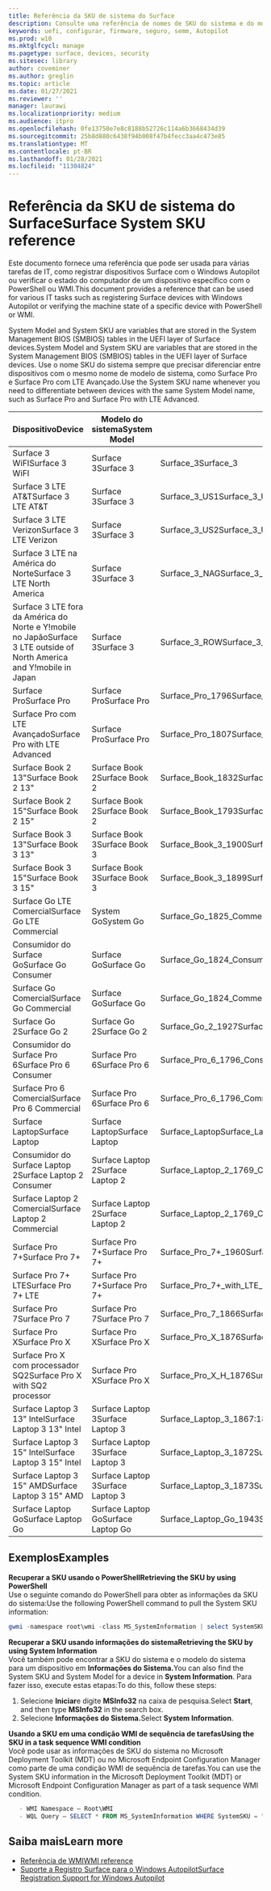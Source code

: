 ```yaml
---
title: Referência da SKU de sistema do Surface
description: Consulte uma referência de nomes de SKU do sistema e do modelo do sistema para todos os dispositivos Surface.
keywords: uefi, configurar, firmware, seguro, semm, Autopilot
ms.prod: w10
ms.mktglfcycl: manage
ms.pagetype: surface, devices, security
ms.sitesec: library
author: coveminer
ms.author: greglin
ms.topic: article
ms.date: 01/27/2021
ms.reviewer: ''
manager: laurawi
ms.localizationpriority: medium
ms.audience: itpro
ms.openlocfilehash: 0fe13750e7e8c8188b52726c114a6b3668434d39
ms.sourcegitcommit: 25b8d880c6438f94b008f47b4fecc3aa4c473e85
ms.translationtype: MT
ms.contentlocale: pt-BR
ms.lasthandoff: 01/28/2021
ms.locfileid: "11304824"
---
```

# <span data-ttu-id="06788-104">Referência da SKU de sistema do Surface</span><span class="sxs-lookup"><span data-stu-id="06788-104">Surface System SKU reference</span></span>

<span data-ttu-id="06788-105">Este documento fornece uma referência que pode ser usada para várias tarefas de IT, como registrar dispositivos Surface com o Windows Autopilot ou verificar o estado do computador de um dispositivo específico com o PowerShell ou WMI.</span><span class="sxs-lookup"><span data-stu-id="06788-105">This document provides a reference that can be used for various IT tasks such as registering Surface devices with Windows Autopilot or verifying the machine state of a specific device with PowerShell or WMI.</span></span>

<span data-ttu-id="06788-106">System Model and System SKU are variables that are stored in the System Management BIOS (SMBIOS) tables in the UEFI layer of Surface devices.</span><span class="sxs-lookup"><span data-stu-id="06788-106">System Model and System SKU are variables that are stored in the System Management BIOS (SMBIOS) tables in the UEFI layer of Surface devices.</span></span> <span data-ttu-id="06788-107">Use o nome SKU do sistema sempre que precisar diferenciar entre dispositivos com o mesmo nome de modelo de sistema, como Surface Pro e Surface Pro com LTE Avançado.</span><span class="sxs-lookup"><span data-stu-id="06788-107">Use the System SKU name whenever you need to differentiate between devices with the same System Model name, such as Surface Pro and Surface Pro with LTE Advanced.</span></span>

| <span data-ttu-id="06788-108">Dispositivo</span><span class="sxs-lookup"><span data-stu-id="06788-108">Device</span></span>   | <span data-ttu-id="06788-109">Modelo do sistema</span><span class="sxs-lookup"><span data-stu-id="06788-109">System Model</span></span> | <span data-ttu-id="06788-110">SKU do sistema</span><span class="sxs-lookup"><span data-stu-id="06788-110">System SKU</span></span>       |
| ---------- | ----------- | -------------- |
| <span data-ttu-id="06788-111">Surface 3 WiFI</span><span class="sxs-lookup"><span data-stu-id="06788-111">Surface 3 WiFI</span></span>                                               | <span data-ttu-id="06788-112">Surface 3</span><span class="sxs-lookup"><span data-stu-id="06788-112">Surface 3</span></span>        | <span data-ttu-id="06788-113">Surface_3</span><span class="sxs-lookup"><span data-stu-id="06788-113">Surface_3</span></span>                        |
| <span data-ttu-id="06788-114">Surface 3 LTE AT&T</span><span class="sxs-lookup"><span data-stu-id="06788-114">Surface 3 LTE AT&T</span></span>                                           | <span data-ttu-id="06788-115">Surface 3</span><span class="sxs-lookup"><span data-stu-id="06788-115">Surface 3</span></span>        | <span data-ttu-id="06788-116">Surface_3_US1</span><span class="sxs-lookup"><span data-stu-id="06788-116">Surface_3_US1</span></span>                    |
| <span data-ttu-id="06788-117">Surface 3 LTE Verizon</span><span class="sxs-lookup"><span data-stu-id="06788-117">Surface 3 LTE Verizon</span></span>                                        | <span data-ttu-id="06788-118">Surface 3</span><span class="sxs-lookup"><span data-stu-id="06788-118">Surface 3</span></span>        | <span data-ttu-id="06788-119">Surface_3_US2</span><span class="sxs-lookup"><span data-stu-id="06788-119">Surface_3_US2</span></span>                    |
| <span data-ttu-id="06788-120">Surface 3 LTE na América do Norte</span><span class="sxs-lookup"><span data-stu-id="06788-120">Surface 3 LTE North America</span></span>                                  | <span data-ttu-id="06788-121">Surface 3</span><span class="sxs-lookup"><span data-stu-id="06788-121">Surface 3</span></span>        | <span data-ttu-id="06788-122">Surface_3_NAG</span><span class="sxs-lookup"><span data-stu-id="06788-122">Surface_3_NAG</span></span>                    |
| <span data-ttu-id="06788-123">Surface 3 LTE fora da América do Norte e Y!mobile no Japão</span><span class="sxs-lookup"><span data-stu-id="06788-123">Surface 3 LTE outside of North America and Y!mobile in Japan</span></span> | <span data-ttu-id="06788-124">Surface 3</span><span class="sxs-lookup"><span data-stu-id="06788-124">Surface 3</span></span>        | <span data-ttu-id="06788-125">Surface_3_ROW</span><span class="sxs-lookup"><span data-stu-id="06788-125">Surface_3_ROW</span></span>                    |
| <span data-ttu-id="06788-126">Surface Pro</span><span class="sxs-lookup"><span data-stu-id="06788-126">Surface Pro</span></span>                                                  | <span data-ttu-id="06788-127">Surface Pro</span><span class="sxs-lookup"><span data-stu-id="06788-127">Surface Pro</span></span>      | <span data-ttu-id="06788-128">Surface_Pro_1796</span><span class="sxs-lookup"><span data-stu-id="06788-128">Surface_Pro_1796</span></span>                 |
| <span data-ttu-id="06788-129">Surface Pro com LTE Avançado</span><span class="sxs-lookup"><span data-stu-id="06788-129">Surface Pro with LTE Advanced</span></span>                                | <span data-ttu-id="06788-130">Surface Pro</span><span class="sxs-lookup"><span data-stu-id="06788-130">Surface Pro</span></span>      | <span data-ttu-id="06788-131">Surface_Pro_1807</span><span class="sxs-lookup"><span data-stu-id="06788-131">Surface_Pro_1807</span></span>                 |
| <span data-ttu-id="06788-132">Surface Book 2 13"</span><span class="sxs-lookup"><span data-stu-id="06788-132">Surface Book 2 13"</span></span>                                        | <span data-ttu-id="06788-133">Surface Book 2</span><span class="sxs-lookup"><span data-stu-id="06788-133">Surface Book 2</span></span>   | <span data-ttu-id="06788-134">Surface_Book_1832</span><span class="sxs-lookup"><span data-stu-id="06788-134">Surface_Book_1832</span></span>                |
| <span data-ttu-id="06788-135">Surface Book 2 15"</span><span class="sxs-lookup"><span data-stu-id="06788-135">Surface Book 2 15"</span></span>                                        | <span data-ttu-id="06788-136">Surface Book 2</span><span class="sxs-lookup"><span data-stu-id="06788-136">Surface Book 2</span></span>   | <span data-ttu-id="06788-137">Surface_Book_1793</span><span class="sxs-lookup"><span data-stu-id="06788-137">Surface_Book_1793</span></span>                |
| <span data-ttu-id="06788-138">Surface Book 3 13"</span><span class="sxs-lookup"><span data-stu-id="06788-138">Surface Book 3 13"</span></span>                                        | <span data-ttu-id="06788-139">Surface Book 3</span><span class="sxs-lookup"><span data-stu-id="06788-139">Surface Book 3</span></span>   | <span data-ttu-id="06788-140">Surface_Book_3_1900</span><span class="sxs-lookup"><span data-stu-id="06788-140">Surface_Book_3_1900</span></span>                |
| <span data-ttu-id="06788-141">Surface Book 3 15"</span><span class="sxs-lookup"><span data-stu-id="06788-141">Surface Book 3 15"</span></span>                                        | <span data-ttu-id="06788-142">Surface Book 3</span><span class="sxs-lookup"><span data-stu-id="06788-142">Surface Book 3</span></span>   | <span data-ttu-id="06788-143">Surface_Book_3_1899</span><span class="sxs-lookup"><span data-stu-id="06788-143">Surface_Book_3_1899</span></span>
| <span data-ttu-id="06788-144">Surface Go LTE Comercial</span><span class="sxs-lookup"><span data-stu-id="06788-144">Surface Go LTE Commercial</span></span> | <span data-ttu-id="06788-145">System Go</span><span class="sxs-lookup"><span data-stu-id="06788-145">System Go</span></span> | <span data-ttu-id="06788-146">Surface_Go_1825_Commercial</span><span class="sxs-lookup"><span data-stu-id="06788-146">Surface_Go_1825_Commercial</span></span> |
| <span data-ttu-id="06788-147">Consumidor do Surface Go</span><span class="sxs-lookup"><span data-stu-id="06788-147">Surface Go Consumer</span></span>                                          | <span data-ttu-id="06788-148">Surface Go</span><span class="sxs-lookup"><span data-stu-id="06788-148">Surface Go</span></span>       | <span data-ttu-id="06788-149">Surface_Go_1824_Consumer</span><span class="sxs-lookup"><span data-stu-id="06788-149">Surface_Go_1824_Consumer</span></span>         |
| <span data-ttu-id="06788-150">Surface Go Comercial</span><span class="sxs-lookup"><span data-stu-id="06788-150">Surface Go Commercial</span></span>                                        | <span data-ttu-id="06788-151">Surface Go</span><span class="sxs-lookup"><span data-stu-id="06788-151">Surface Go</span></span>       | <span data-ttu-id="06788-152">Surface_Go_1824_Commercial</span><span class="sxs-lookup"><span data-stu-id="06788-152">Surface_Go_1824_Commercial</span></span>       |
| <span data-ttu-id="06788-153">Surface Go 2</span><span class="sxs-lookup"><span data-stu-id="06788-153">Surface Go 2</span></span>                                                 | <span data-ttu-id="06788-154">Surface Go 2</span><span class="sxs-lookup"><span data-stu-id="06788-154">Surface Go 2</span></span>     | <span data-ttu-id="06788-155">Surface_Go_2_1927</span><span class="sxs-lookup"><span data-stu-id="06788-155">Surface_Go_2_1927</span></span>                |
| <span data-ttu-id="06788-156">Consumidor do Surface Pro 6</span><span class="sxs-lookup"><span data-stu-id="06788-156">Surface Pro 6 Consumer</span></span>                                       | <span data-ttu-id="06788-157">Surface Pro 6</span><span class="sxs-lookup"><span data-stu-id="06788-157">Surface Pro 6</span></span>    | <span data-ttu-id="06788-158">Surface_Pro_6_1796_Consumer</span><span class="sxs-lookup"><span data-stu-id="06788-158">Surface_Pro_6_1796_Consumer</span></span>      |
| <span data-ttu-id="06788-159">Surface Pro 6 Comercial</span><span class="sxs-lookup"><span data-stu-id="06788-159">Surface Pro 6 Commercial</span></span>                                     | <span data-ttu-id="06788-160">Surface Pro 6</span><span class="sxs-lookup"><span data-stu-id="06788-160">Surface Pro 6</span></span>    | <span data-ttu-id="06788-161">Surface_Pro_6_1796_Commercial</span><span class="sxs-lookup"><span data-stu-id="06788-161">Surface_Pro_6_1796_Commercial</span></span>    |
| <span data-ttu-id="06788-162">Surface Laptop</span><span class="sxs-lookup"><span data-stu-id="06788-162">Surface Laptop</span></span>                                               | <span data-ttu-id="06788-163">Surface Laptop</span><span class="sxs-lookup"><span data-stu-id="06788-163">Surface Laptop</span></span>   | <span data-ttu-id="06788-164">Surface_Laptop</span><span class="sxs-lookup"><span data-stu-id="06788-164">Surface_Laptop</span></span>                   |
| <span data-ttu-id="06788-165">Consumidor do Surface Laptop 2</span><span class="sxs-lookup"><span data-stu-id="06788-165">Surface Laptop 2 Consumer</span></span>                                    | <span data-ttu-id="06788-166">Surface Laptop 2</span><span class="sxs-lookup"><span data-stu-id="06788-166">Surface Laptop 2</span></span> | <span data-ttu-id="06788-167">Surface_Laptop_2_1769_Consumer</span><span class="sxs-lookup"><span data-stu-id="06788-167">Surface_Laptop_2_1769_Consumer</span></span>   |
| <span data-ttu-id="06788-168">Surface Laptop 2 Comercial</span><span class="sxs-lookup"><span data-stu-id="06788-168">Surface Laptop 2 Commercial</span></span>                                  | <span data-ttu-id="06788-169">Surface Laptop 2</span><span class="sxs-lookup"><span data-stu-id="06788-169">Surface Laptop 2</span></span> | <span data-ttu-id="06788-170">Surface_Laptop_2_1769_Commercial</span><span class="sxs-lookup"><span data-stu-id="06788-170">Surface_Laptop_2_1769_Commercial</span></span> |
| <span data-ttu-id="06788-171">Surface Pro 7+</span><span class="sxs-lookup"><span data-stu-id="06788-171">Surface Pro 7+</span></span>                                               | <span data-ttu-id="06788-172">Surface Pro 7+</span><span class="sxs-lookup"><span data-stu-id="06788-172">Surface Pro 7+</span></span> | <span data-ttu-id="06788-173">Surface_Pro_7+_1960</span><span class="sxs-lookup"><span data-stu-id="06788-173">Surface_Pro_7+_1960</span></span>|
| <span data-ttu-id="06788-174">Surface Pro 7+ LTE</span><span class="sxs-lookup"><span data-stu-id="06788-174">Surface Pro 7+ LTE</span></span>                                           | <span data-ttu-id="06788-175">Surface Pro 7+</span><span class="sxs-lookup"><span data-stu-id="06788-175">Surface Pro 7+</span></span> | <span data-ttu-id="06788-176">Surface_Pro_7+_with_LTE_Advanced_1961</span><span class="sxs-lookup"><span data-stu-id="06788-176">Surface_Pro_7+_with_LTE_Advanced_1961</span></span>|
| <span data-ttu-id="06788-177">Surface Pro 7</span><span class="sxs-lookup"><span data-stu-id="06788-177">Surface Pro 7</span></span>                 | <span data-ttu-id="06788-178">Surface Pro 7</span><span class="sxs-lookup"><span data-stu-id="06788-178">Surface Pro 7</span></span>    | <span data-ttu-id="06788-179">Surface_Pro_7_1866</span><span class="sxs-lookup"><span data-stu-id="06788-179">Surface_Pro_7_1866</span></span>         |
| <span data-ttu-id="06788-180">Surface Pro X</span><span class="sxs-lookup"><span data-stu-id="06788-180">Surface Pro X</span></span>                 | <span data-ttu-id="06788-181">Surface Pro X</span><span class="sxs-lookup"><span data-stu-id="06788-181">Surface Pro X</span></span>    | <span data-ttu-id="06788-182">Surface_Pro_X_1876</span><span class="sxs-lookup"><span data-stu-id="06788-182">Surface_Pro_X_1876</span></span>         |
| <span data-ttu-id="06788-183">Surface Pro X com processador SQ2</span><span class="sxs-lookup"><span data-stu-id="06788-183">Surface Pro X with SQ2 processor</span></span>                | <span data-ttu-id="06788-184">Surface Pro X</span><span class="sxs-lookup"><span data-stu-id="06788-184">Surface Pro X</span></span>    | <span data-ttu-id="06788-185">Surface_Pro_X_H_1876</span><span class="sxs-lookup"><span data-stu-id="06788-185">Surface_Pro_X_H_1876</span></span>        |
| <span data-ttu-id="06788-186">Surface Laptop 3 13" Intel</span><span class="sxs-lookup"><span data-stu-id="06788-186">Surface Laptop 3 13" Intel</span></span> | <span data-ttu-id="06788-187">Surface Laptop 3</span><span class="sxs-lookup"><span data-stu-id="06788-187">Surface Laptop 3</span></span> | <span data-ttu-id="06788-188">Surface_Laptop_3_1867:1868</span><span class="sxs-lookup"><span data-stu-id="06788-188">Surface_Laptop_3_1867:1868</span></span> |
| <span data-ttu-id="06788-189">Surface Laptop 3 15" Intel</span><span class="sxs-lookup"><span data-stu-id="06788-189">Surface Laptop 3 15" Intel</span></span> | <span data-ttu-id="06788-190">Surface Laptop 3</span><span class="sxs-lookup"><span data-stu-id="06788-190">Surface Laptop 3</span></span> | <span data-ttu-id="06788-191">Surface_Laptop_3_1872</span><span class="sxs-lookup"><span data-stu-id="06788-191">Surface_Laptop_3_1872</span></span>      |
| <span data-ttu-id="06788-192">Surface Laptop 3 15" AMD</span><span class="sxs-lookup"><span data-stu-id="06788-192">Surface Laptop 3 15" AMD</span></span>   | <span data-ttu-id="06788-193">Surface Laptop 3</span><span class="sxs-lookup"><span data-stu-id="06788-193">Surface Laptop 3</span></span> | <span data-ttu-id="06788-194">Surface_Laptop_3_1873</span><span class="sxs-lookup"><span data-stu-id="06788-194">Surface_Laptop_3_1873</span></span>      | 
| <span data-ttu-id="06788-195">Surface Laptop Go</span><span class="sxs-lookup"><span data-stu-id="06788-195">Surface Laptop Go</span></span>  | <span data-ttu-id="06788-196">Surface Laptop Go</span><span class="sxs-lookup"><span data-stu-id="06788-196">Surface Laptop Go</span></span> | <span data-ttu-id="06788-197">Surface_Laptop_Go_1943</span><span class="sxs-lookup"><span data-stu-id="06788-197">Surface_Laptop_Go_1943</span></span>      | 

## <span data-ttu-id="06788-198">Exemplos</span><span class="sxs-lookup"><span data-stu-id="06788-198">Examples</span></span> 

**<span data-ttu-id="06788-199">Recuperar a SKU usando o PowerShell</span><span class="sxs-lookup"><span data-stu-id="06788-199">Retrieving the SKU by using PowerShell</span></span>**  
<span data-ttu-id="06788-200">Use o seguinte comando do PowerShell para obter as informações da SKU do sistema:</span><span class="sxs-lookup"><span data-stu-id="06788-200">Use the following PowerShell command to pull the System SKU information:</span></span>

 ``` powershell  
gwmi -namespace root\wmi -class MS_SystemInformation | select SystemSKU 
```

**<span data-ttu-id="06788-201">Recuperar a SKU usando informações do sistema</span><span class="sxs-lookup"><span data-stu-id="06788-201">Retrieving the SKU by using System Information</span></span>**  
<span data-ttu-id="06788-202">Você também pode encontrar a SKU do sistema e o modelo do sistema para um dispositivo em **Informações do Sistema.**</span><span class="sxs-lookup"><span data-stu-id="06788-202">You can also find the System SKU and System Model for a device in **System Information**.</span></span> <span data-ttu-id="06788-203">Para fazer isso, execute estas etapas:</span><span class="sxs-lookup"><span data-stu-id="06788-203">To do this, follow these steps:</span></span>

1. <span data-ttu-id="06788-204">Selecione **Iniciar**e digite **MSInfo32** na caixa de pesquisa.</span><span class="sxs-lookup"><span data-stu-id="06788-204">Select **Start**, and then type **MSInfo32** in the search box.</span></span>  
1. <span data-ttu-id="06788-205">Selecione **Informações do Sistema.**</span><span class="sxs-lookup"><span data-stu-id="06788-205">Select **System Information**.</span></span>

**<span data-ttu-id="06788-206">Usando a SKU em uma condição WMI de sequência de tarefas</span><span class="sxs-lookup"><span data-stu-id="06788-206">Using the SKU in a task sequence WMI condition</span></span>**  
<span data-ttu-id="06788-207">Você pode usar as informações de SKU do sistema no Microsoft Deployment Toolkit (MDT) ou no Microsoft Endpoint Configuration Manager como parte de uma condição WMI de sequência de tarefas.</span><span class="sxs-lookup"><span data-stu-id="06788-207">You can use the System SKU information in the Microsoft Deployment Toolkit (MDT) or Microsoft Endpoint Configuration Manager as part of a task sequence WMI condition.</span></span>

 ``` powershell  
    - WMI Namespace – Root\WMI
    - WQL Query – SELECT * FROM MS_SystemInformation WHERE SystemSKU = "Surface_Pro_1796"
 ``` 

## <span data-ttu-id="06788-208">Saiba mais</span><span class="sxs-lookup"><span data-stu-id="06788-208">Learn more</span></span>

- [<span data-ttu-id="06788-209">Referência de WMI</span><span class="sxs-lookup"><span data-stu-id="06788-209">WMI reference</span></span>](https://docs.microsoft.com/windows/win32/wmisdk/wmi-reference)
- [<span data-ttu-id="06788-210">Suporte a Registro Surface para o Windows Autopilot</span><span class="sxs-lookup"><span data-stu-id="06788-210">Surface Registration Support for Windows Autopilot</span></span>](surface-autopilot-registration-support.md)
